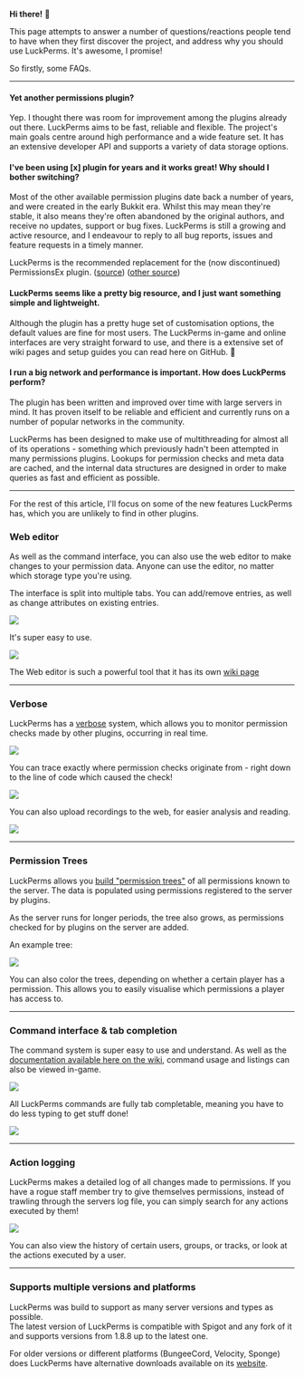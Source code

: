 **Hi there!** 👋

This page attempts to answer a number of questions/reactions people tend to have when they first discover the project, and address why you should use LuckPerms. It's awesome, I promise!

So firstly, some FAQs.

___

#### Yet another permissions plugin?
Yep. I thought there was room for improvement among the plugins already out there. LuckPerms aims to be fast, reliable and flexible. The project's main goals centre around high performance and a wide feature set. It has an extensive developer API and supports a variety of data storage options.

#### I've been using [x] plugin for years and it works great! Why should I bother switching?
Most of the other available permission plugins date back a number of years, and were created in the early Bukkit era. Whilst this may mean they're stable, it also means they're often abandoned by the original authors, and receive no updates, support or bug fixes. LuckPerms is still a growing and active resource, and I endeavour to reply to all bug reports, issues and feature requests in a timely manner.

LuckPerms is the recommended replacement for the (now discontinued) PermissionsEx plugin. ([source](https://github.com/PEXPlugins/PermissionsEx/blob/master/README.md)) ([other source](https://i.imgur.com/PUpp8ou.png))

#### LuckPerms seems like a pretty big resource, and I just want something simple and lightweight.
Although the plugin has a pretty huge set of customisation options, the default values are fine for most users. The LuckPerms in-game and online interfaces are very straight forward to use, and there is a extensive set of wiki pages and setup guides you can read here on GitHub. 🎉

#### I run a big network and performance is important. How does LuckPerms perform?
The plugin has been written and improved over time with large servers in mind. It has proven itself to be reliable and efficient and currently runs on a number of popular networks in the community.

LuckPerms has been designed to make use of multithreading for almost all of its operations - something which previously hadn't been attempted in many permissions plugins. Lookups for permission checks and meta data are cached, and the internal data structures are designed in order to make queries as fast and efficient as possible.

___

For the rest of this article, I'll focus on some of the new features LuckPerms has, which you are unlikely to find in other plugins.

### Web editor
As well as the command interface, you can also use the web editor to make changes to your permission data. Anyone can use the editor, no matter which storage type you're using.

The interface is split into multiple tabs. You can add/remove entries, as well as change attributes on existing entries.

![](https://i.imgur.com/vSJ5NAp.png)

It's super easy to use.

[![](https://giant.gfycat.com/ShorttermPowerfulGoldeneye.gif)](https://gfycat.com/ShorttermPowerfulGoldeneye)

The Web editor is such a powerful tool that it has its own [wiki page](https://github.com/lucko/LuckPerms/wiki/Web-Editor)

___

### Verbose
LuckPerms has a [verbose](https://github.com/lucko/LuckPerms/wiki/Verbose) system, which allows you to monitor permission checks made by other plugins, occurring in real time.

[![](https://giant.gfycat.com/ArtisticPleasantAlbacoretuna.gif)](https://gfycat.com/ArtisticPleasantAlbacoretuna)

You can trace exactly where permission checks originate from - right down to the line of code which caused the check!

[![](https://i.imgur.com/Ta7gtd9.png)](https://i.imgur.com/Ta7gtd9.png)

You can also upload recordings to the web, for easier analysis and reading.

![](https://i.imgur.com/6IxXIGg.png)

___

### Permission Trees
LuckPerms allows you [build "permission trees"](https://github.com/lucko/LuckPerms/wiki/Command-Usage:-General#lp-tree) of all permissions known to the server. The data is populated using permissions registered to the server by plugins.

As the server runs for longer periods, the tree also grows, as permissions checked for by plugins on the server are added.

An example tree:

![](https://i.imgur.com/nkdtDkG.png)


You can also color the trees, depending on whether a certain player has a permission. This allows you to easily visualise which permissions a player has access to.

___

### Command interface & tab completion
The command system is super easy to use and understand. As well as the [documentation available here on the wiki](https://github.com/lucko/LuckPerms/wiki/Command-Usage), command usage and listings can also be viewed in-game.

![](http://i.imgur.com/XIVPP6P.png)

All LuckPerms commands are fully tab completable, meaning you have to do less typing to get stuff done!

[![](https://zippy.gfycat.com/AnnualYoungKoi.gif)](https://gfycat.com/AnnualYoungKoi)

___

### Action logging
LuckPerms makes a detailed log of all changes made to permissions. If you have a rogue staff member try to give themselves permissions, instead of trawling through the servers log file, you can simply search for any actions executed by them!

![](http://i.imgur.com/Jfu8XCI.png)

You can also view the history of certain users, groups, or tracks, or look at the actions executed by a user.

___

### Supports multiple versions and platforms
LuckPerms was build to support as many server versions and types as possible.  
The latest version of LuckPerms is compatible with Spigot and any fork of it and supports versions from 1.8.8 up to the latest one.

For older versions or different platforms (BungeeCord, Velocity, Sponge) does LuckPerms have alternative downloads available on its [website](https://luckperms.github.io).

